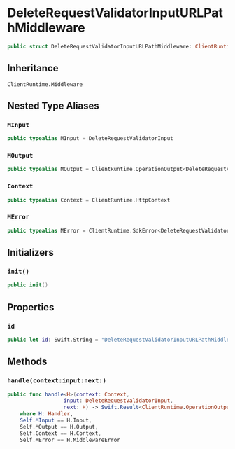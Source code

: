 # DeleteRequestValidatorInputURLPathMiddleware

``` swift
public struct DeleteRequestValidatorInputURLPathMiddleware: ClientRuntime.Middleware 
```

## Inheritance

`ClientRuntime.Middleware`

## Nested Type Aliases

### `MInput`

``` swift
public typealias MInput = DeleteRequestValidatorInput
```

### `MOutput`

``` swift
public typealias MOutput = ClientRuntime.OperationOutput<DeleteRequestValidatorOutputResponse>
```

### `Context`

``` swift
public typealias Context = ClientRuntime.HttpContext
```

### `MError`

``` swift
public typealias MError = ClientRuntime.SdkError<DeleteRequestValidatorOutputError>
```

## Initializers

### `init()`

``` swift
public init() 
```

## Properties

### `id`

``` swift
public let id: Swift.String = "DeleteRequestValidatorInputURLPathMiddleware"
```

## Methods

### `handle(context:input:next:)`

``` swift
public func handle<H>(context: Context,
                  input: DeleteRequestValidatorInput,
                  next: H) -> Swift.Result<ClientRuntime.OperationOutput<DeleteRequestValidatorOutputResponse>, MError>
    where H: Handler,
    Self.MInput == H.Input,
    Self.MOutput == H.Output,
    Self.Context == H.Context,
    Self.MError == H.MiddlewareError
```
